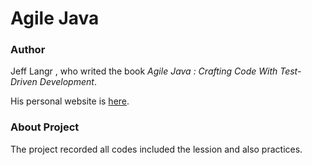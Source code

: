 # Agile Java

### Author 
Jeff Langr , who writed the book *Agile Java : Crafting Code With Test-Driven Development*.

His personal website is [here](http://www.langrsoft.com).

### About Project
The project recorded all codes included the lession and also practices.

